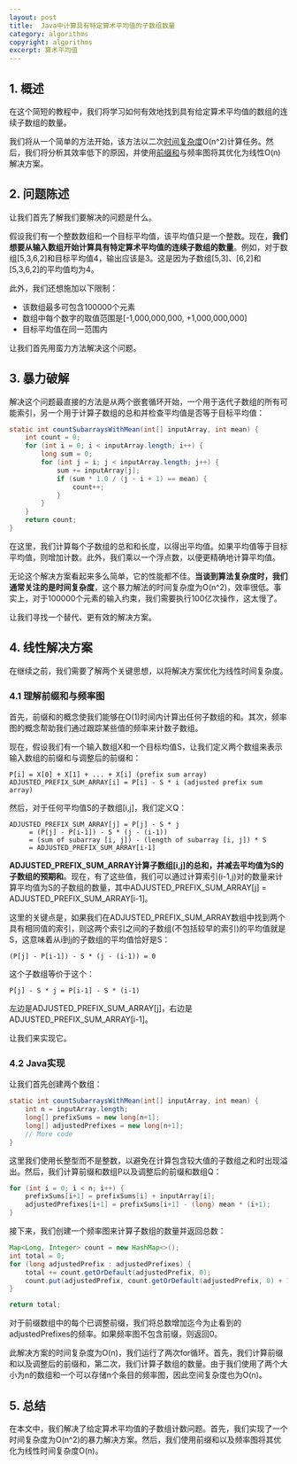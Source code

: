 ```yaml
---
layout: post
title:  Java中计算具有特定算术平均值的子数组数量
category: algorithms
copyright: algorithms
excerpt: 算术平均值
---
```


## 1. 概述

在这个简短的教程中，我们将学习如何有效地找到具有给定算术平均值的数组的连续子数组的数量。

我们将从一个简单的方法开始，该方法以二次[时间复杂度](https://www.baeldung.com/cs/big-oh-asymptotic-complexity)O(n^2)计算任务。然后，我们将分析其效率低下的原因，并使用[前缀和](https://www.baeldung.com/cs/choosing-subarray-adds-up-to-number#prefixes-approach)与频率图将其优化为线性O(n)解决方案。

## 2. 问题陈述

让我们首先了解我们要解决的问题是什么。

假设我们有一个整数数组和一个目标平均值，该平均值只是一个整数。现在，**我们想要从输入数组开始计算具有特定算术平均值的连续子数组的数量**。例如，对于数组[5,3,6,2\]和目标平均值4，输出应该是3。这是因为子数组[5,3\]、[6,2\]和[5,3,6,2\]的平均值均为4。

此外，我们还想施加以下限制：

- 该数组最多可包含100000个元素
- 数组中每个数字的取值范围是[-1,000,000,000, +1,000,000,000\]
- 目标平均值在同一范围内

让我们首先用蛮力方法解决这个问题。

## 3. 暴力破解

解决这个问题最直接的方法是从两个嵌套循环开始，一个用于迭代子数组的所有可能索引，另一个用于计算子数组的总和并检查平均值是否等于目标平均值：
```java
static int countSubarraysWithMean(int[] inputArray, int mean) {
    int count = 0;
    for (int i = 0; i < inputArray.length; i++) {
        long sum = 0;
        for (int j = i; j < inputArray.length; j++) {
            sum += inputArray[j];
            if (sum * 1.0 / (j - i + 1) == mean) {
                count++;
            }
        }
    }
    return count;
}
```

在这里，我们计算每个子数组的总和和长度，以得出平均值。如果平均值等于目标平均值，则增加计数。此外，我们乘以一个浮点数，以便更精确地计算平均值。

无论这个解决方案看起来多么简单，它的性能都不佳。**当谈到算法复杂度时，我们通常关注的是时间复杂度**，这个暴力解法的时间复杂度为O(n^2)，效率很低。事实上，对于100000个元素的输入约束，我们需要执行100亿次操作，这太慢了。

让我们寻找一个替代、更有效的解决方案。

## 4. 线性解决方案

在继续之前，我们需要了解两个关键思想，以将解决方案优化为线性时间复杂度。

### 4.1 理解前缀和与频率图

首先，前缀和的概念使我们能够在O(1)时间内计算出任何子数组的和。其次，频率图的概念帮助我们通过跟踪某些值的频率来计数子数组。

现在，假设我们有一个输入数组X和一个目标均值S，让我们定义两个数组来表示输入数组的前缀和与调整后的前缀和：
```text
P[i] = X[0] + X[1] + ... + X[i] (prefix sum array)
ADJUSTED_PREFIX_SUM_ARRAY[i] = P[i] - S * i (adjusted prefix sum array)
```

然后，对于任何平均值S的子数组[i,j\]，我们定义Q：
```text
ADJUSTED_PREFIX_SUM_ARRAY[j] = P[j] - S * j
     = (P[j] - P[i-1]) - S * (j - (i-1))
     = (sum of subarray [i, j]) - (length of subarray [i, j]) * S
     = ADJUSTED_PREFIX_SUM_ARRAY[i-1]
```

**ADJUSTED_PREFIX_SUM_ARRAY计算子数组[i,j\]的总和，并减去平均值为S的子数组的预期和**。现在，有了这些值，我们可以通过计算索引(i-1,j)对的数量来计算平均值为S的子数组的数量，其中ADJUSTED_PREFIX_SUM_ARRAY[j\] = ADJUSTED_PREFIX_SUM_ARRAY[i-1\]。

这里的关键点是，如果我们在ADJUSTED_PREFIX_SUM_ARRAY数组中找到两个具有相同值的索引，则这两个索引之间的子数组(不包括较早的索引)的平均值就是S，这意味着从i到j的子数组的平均值恰好是S：
```text
(P[j] - P[i-1]) - S * (j - (i-1)) = 0
```

这个子数组等价于这个：
```text
P[j] - S * j = P[i-1] - S * (i-1)
```

左边是ADJUSTED_PREFIX_SUM_ARRAY[j\]，右边是ADJUSTED_PREFIX_SUM_ARRAY[i-1\]。

让我们来实现它。

### 4.2 Java实现

让我们首先创建两个数组：
```java
static int countSubarraysWithMean(int[] inputArray, int mean) {
    int n = inputArray.length;
    long[] prefixSums = new long[n+1];
    long[] adjustedPrefixes = new long[n+1];
    // More code
}
```

这里我们使用长整型而不是整数，以避免在计算包含较大值的子数组之和时出现溢出。然后，我们计算前缀和数组P以及调整后的前缀和数组Q：
```java
for (int i = 0; i < n; i++) {
    prefixSums[i+1] = prefixSums[i] + inputArray[i];
    adjustedPrefixes[i+1] = prefixSums[i+1] - (long) mean * (i+1);
}
```

接下来，我们创建一个频率图来计算子数组的数量并返回总数：
```java
Map<Long, Integer> count = new HashMap<>();
int total = 0;
for (long adjustedPrefix : adjustedPrefixes) {
    total += count.getOrDefault(adjustedPrefix, 0);
    count.put(adjustedPrefix, count.getOrDefault(adjustedPrefix, 0) + 1);
}

return total;
```

对于前缀数组中的每个已调整前缀，我们将总数增加迄今为止看到的adjustedPrefixes的频率。如果频率图不包含前缀，则返回0。

此解决方案的时间复杂度为O(n)，我们运行了两次for循环。首先，我们计算前缀和以及调整后的前缀和，第二次，我们计算子数组的数量。由于我们使用了两个大小为n的数组和一个可以存储n个条目的频率图，因此空间复杂度也为O(n)。

## 5. 总结

在本文中，我们解决了给定算术平均值的子数组计数问题。首先，我们实现了一个时间复杂度为O(n^2)的暴力解决方案。然后，我们使用前缀和以及频率图将其优化为线性时间复杂度O(n)。